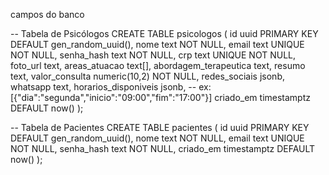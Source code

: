 campos do banco 


-- Tabela de Psicólogos
CREATE TABLE psicologos (
    id uuid PRIMARY KEY DEFAULT gen_random_uuid(),
    nome text NOT NULL,
    email text UNIQUE NOT NULL,
    senha_hash text NOT NULL,
    crp text UNIQUE NOT NULL,
    foto_url text,
    areas_atuacao text[],
    abordagem_terapeutica text,
    resumo text,
    valor_consulta numeric(10,2) NOT NULL,
    redes_sociais jsonb,
    whatsapp text,
    horarios_disponiveis jsonb, -- ex: [{"dia":"segunda","inicio":"09:00","fim":"17:00"}]
    criado_em timestamptz DEFAULT now()
);

-- Tabela de Pacientes
CREATE TABLE pacientes (
    id uuid PRIMARY KEY DEFAULT gen_random_uuid(),
    nome text NOT NULL,
    email text UNIQUE NOT NULL,
    senha_hash text NOT NULL,
    criado_em timestamptz DEFAULT now()
);
